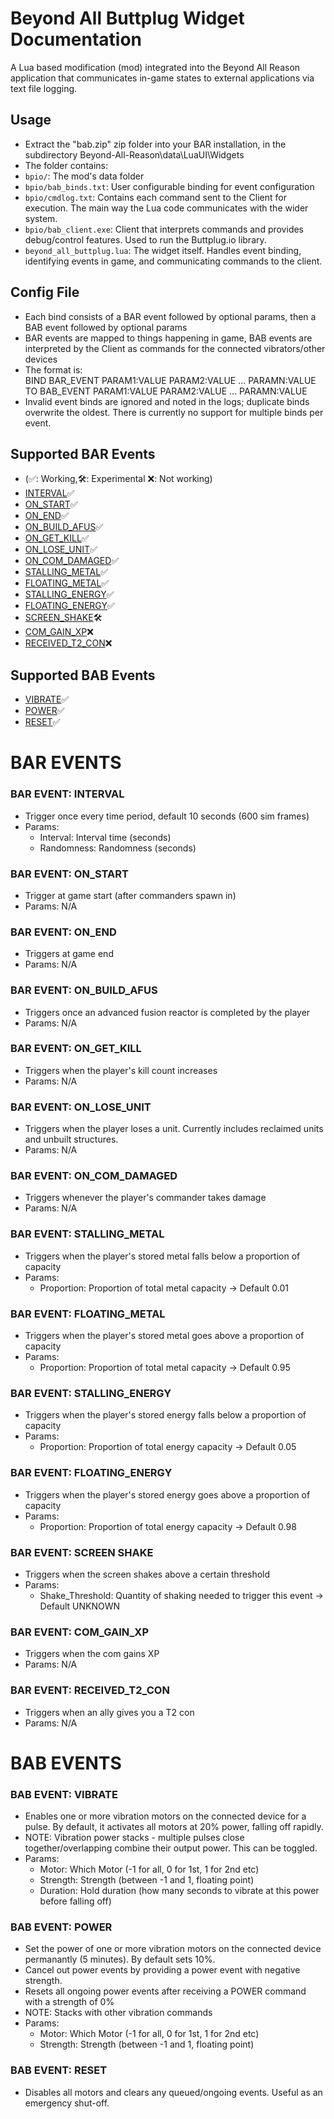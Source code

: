 # Beyond All Buttplug Widget Documentation
A Lua based modification (mod) integrated into the Beyond All Reason application that communicates in-game states to external applications via text file logging.

## Usage
- Extract the "bab.zip" zip folder into your BAR installation, in the subdirectory Beyond-All-Reason\data\LuaUI\Widgets
- The folder contains:
- ``bpio/``: The mod's data folder
- ``bpio/bab_binds.txt``: User configurable binding for event configuration
- ``bpio/cmdlog.txt``: Contains each command sent to the Client for execution. The main way the Lua code communicates with the wider system.
- ``bpio/bab_client.exe``: Client that interprets commands and provides debug/control features. Used to run the Buttplug.io library.
- ``beyond_all_buttplug.lua``: The widget itself. Handles event binding, identifying events in game, and communicating commands to the client.

## Config File
- Each bind consists of a BAR event followed by optional params, then a BAB event followed by optional params
- BAR events are mapped to things happening in game, BAB events are interpreted by the Client as commands for the connected vibrators/other devices
- The format is: \
BIND BAR_EVENT PARAM1:VALUE PARAM2:VALUE ... PARAMN:VALUE \
TO BAB_EVENT PARAM1:VALUE PARAM2:VALUE ... PARAMN:VALUE
- Invalid event binds are ignored and noted in the logs; duplicate binds overwrite the oldest. There is currently no support for multiple binds per event.

## Supported BAR Events
- (✅: Working,🛠️: Experimental ❌: Not working)
- [INTERVAL](#bar-event-interval)✅
- [ON_START](#bar-event-on_start)✅
- [ON_END](#bar-event-on_end)✅
- [ON_BUILD_AFUS](#bar-event-on_build_afus)✅
- [ON_GET_KILL](#bar-event-on_get_kill)✅
- [ON_LOSE_UNIT](#bar-event-on_lose_unit)✅
- [ON_COM_DAMAGED](#bar-event-on_com_damaged)✅
- [STALLING_METAL](#bar-event-stalling_metal)✅
- [FLOATING_METAL](#bar-event-floating_metal)✅
- [STALLING_ENERGY](#bar-event-stalling_energy)✅
- [FLOATING_ENERGY](#bar-event-floating_energy)✅
- [SCREEN_SHAKE](#bar-event-screen-shake)🛠️
- [COM_GAIN_XP](#bar-event-com_gain_xp)❌
- [RECEIVED_T2_CON](#bar-event-received_t2_con)❌
## Supported BAB Events
- [VIBRATE](#bab-event-vibrate)✅
- [POWER](#bab-event-power)✅
- [RESET](#bab-event-reset)✅

# BAR EVENTS

### BAR EVENT: INTERVAL
- Trigger once every time period, default 10 seconds (600 sim frames)
- Params:
    - Interval: Interval time (seconds)
    - Randomness: Randomness (seconds)

### BAR EVENT: ON_START
- Trigger at game start (after commanders spawn in)
- Params: N/A

### BAR EVENT: ON_END
- Triggers at game end
- Params: N/A

### BAR EVENT: ON_BUILD_AFUS
- Triggers once an advanced fusion reactor is completed by the player
- Params: N/A

### BAR EVENT: ON_GET_KILL
- Triggers when the player's kill count increases
- Params: N/A

### BAR EVENT: ON_LOSE_UNIT
- Triggers when the player loses a unit. Currently includes reclaimed units and unbuilt structures.
- Params: N/A

### BAR EVENT: ON_COM_DAMAGED
- Triggers whenever the player's commander takes damage
- Params: N/A

### BAR EVENT: STALLING_METAL
- Triggers when the player's stored metal falls below a proportion of capacity
- Params:
    - Proportion: Proportion of total metal capacity -> Default 0.01

### BAR EVENT: FLOATING_METAL
- Triggers when the player's stored metal goes above a proportion of capacity
- Params:
    - Proportion: Proportion of total metal capacity -> Default 0.95

### BAR EVENT: STALLING_ENERGY
- Triggers when the player's stored energy falls below a proportion of capacity
- Params:
    - Proportion: Proportion of total energy capacity -> Default 0.05

### BAR EVENT: FLOATING_ENERGY
- Triggers when the player's stored energy goes above a proportion of capacity
- Params:
    - Proportion: Proportion of total energy capacity -> Default 0.98

### BAR EVENT: SCREEN SHAKE
- Triggers when the screen shakes above a certain threshold
- Params:
    - Shake_Threshold: Quantity of shaking needed to trigger this event -> Default UNKNOWN

### BAR EVENT: COM_GAIN_XP
- Triggers when the com gains XP
- Params: N/A

### BAR EVENT: RECEIVED_T2_CON
- Triggers when an ally gives you a T2 con
- Params: N/A

# BAB EVENTS

### BAB EVENT: VIBRATE
- Enables one or more vibration motors on the connected device for a pulse. By default, it activates all motors at 20% power, falling off rapidly. 
- NOTE: Vibration power stacks - multiple pulses close together/overlapping combine their output power. This can be toggled.
- Params:
    - Motor: Which Motor (-1 for all, 0 for 1st, 1 for 2nd etc)
    - Strength: Strength (between -1 and 1, floating point)
    - Duration: Hold duration (how many seconds to vibrate at this power before falling off)

### BAB EVENT: POWER
- Set the power of one or more vibration motors on the connected device permanantly (5 minutes). By default sets 10%.
- Cancel out power events by providing a power event with negative strength.
- Resets all ongoing power events after receiving a POWER command with a strength of 0%
- NOTE: Stacks with other vibration commands
- Params:
    - Motor: Which Motor (-1 for all, 0 for 1st, 1 for 2nd etc)
    - Strength: Strength (between -1 and 1, floating point)

### BAB EVENT: RESET
- Disables all motors and clears any queued/ongoing events. Useful as an emergency shut-off.